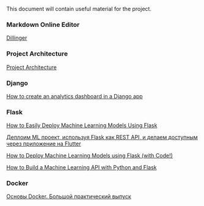 This document will contain useful material for the project.

### Markdown Online Editor
[Dillinger](https://dillinger.io/)

### Project Architecture
[Project Architecture](https://viewer.diagrams.net/?highlight=0000ff&edit=_blank&layers=1&nav=1&title=Test.drawio#R3Zlbb5swFMc%2FDY%2BTMJDbY5M0a6VdqmZtt7054IEXYyNjSrJPPxMMgZiMXhKCJkURnNgc%2FDt%2FHx87hj0LNx85jILPzEPEsExvY9hzw7KAaVlG9jG9bW5x7FFu8Dn2VKO9YYn%2FoKKnsibYQ3GtoWCMCBzVjS6jFLmiZoOcs7Te7Bcjda8R9JFmWLqQ6NYn7Ikgt44H5t5%2Bg7AfFJ6BqX4JYdFYGeIAeiytmOxrw55xxkR%2BFW5miGTwCi55v8WRX8sX44iKl3SYTNIH4f98ju%2BZ%2F8V5xJPvN%2BLDMH%2FKMySJGvCCMyoQ9aR1Jq8gpojHagRiW2CJUxwSSOXdVD0BcYE2R18NlAOWSkEsRIJvZRPVwVGIlEbG6jbdAwdDZQsqsO2CNVRB9ssnl87upSgg9eV7H%2FPm6N4mDc4su%2B4LEoE4hQJNWUK9uIpeXlRGuTftAvKK4ICJFp0nFN1lij2MRxpggZYRdLP7VE5FGZhAhNLdHLw0RscFcjRwVitKYDWwHP4jbjWIryU20oBNobvuWM2HVBrkPDihnIFddzfqrZ4LlNVsQ2C8libG5df8txwaM6whke84XUnT0M%2Buru5uuxP86L2CN5tgO%2BdSfLG%2BVpninTweIsKgh3hf0IG35d2z5YpiAlTIzQh21zcsiTN%2Bc5bSfhG0Bz0jONAIXu163UHqSW%2BWuUT8Gbvo%2FRn3BHoDQMflNE1WMPrf87BeV9zSWECfw7A7refqOS72g1Rr6zhHXYq98F%2BB9oMlIll1WIy1IDusbC%2BOTF%2FvH%2FGqy3zaAqzcVfQFmL6Yf0ME9XpelvXOxaDp6%2FhCUlkxtu4NtMOZeXlojgbtqwh6PDUvT0wvdhbJrtsVhWQbY73IuRi71qxW1ka1usc%2BGzt9X%2F7ISBJ2uHS2bOva9yaN%2B7rzqW2sqy3f1n3Cscgq64ClfaHn9GxfAnR4c%2Baus%2BxmzlgYsVgX3omPgNrrinEDEfttO48eHGga2blxcZKdN9%2F%2FH2Bf%2FwU%3D)

### Django
[How to create an analytics dashboard in a Django app](https://www.freecodecamp.org/news/how-to-create-an-analytics-dashboard-in-django-app/)

### Flask
[How to Easily Deploy Machine Learning Models Using Flask](https://www.kdnuggets.com/2019/10/easily-deploy-machine-learning-models-using-flask.html)

[Деплоим ML проект, используя Flask как REST API, и делаем доступным через приложение на Flutter](https://habr.com/ru/post/460995/)

[How to Deploy Machine Learning Models using Flask (with Code!)](https://www.analyticsvidhya.com/blog/2020/04/how-to-deploy-machine-learning-model-flask/)

[How to Build a Machine Learning API with Python and Flask](https://www.statworx.com/ch/blog/how-to-build-a-machine-learning-api-with-python-and-flask/)

### Docker
[Основы Docker. Большой практический выпуск](https://www.youtube.com/watch?v=QF4ZF857m44)
